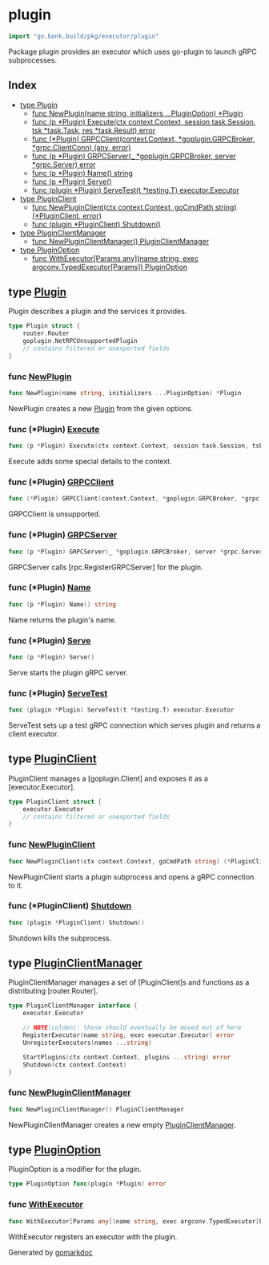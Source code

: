 <!-- Code generated by gomarkdoc. DO NOT EDIT -->

# plugin

```go
import "go.bonk.build/pkg/executor/plugin"
```

Package plugin provides an executor which uses go\-plugin to launch gRPC subprocesses.

## Index

- [type Plugin](<#Plugin>)
  - [func NewPlugin\(name string, initializers ...PluginOption\) \*Plugin](<#NewPlugin>)
  - [func \(p \*Plugin\) Execute\(ctx context.Context, session task.Session, tsk \*task.Task, res \*task.Result\) error](<#Plugin.Execute>)
  - [func \(\*Plugin\) GRPCClient\(context.Context, \*goplugin.GRPCBroker, \*grpc.ClientConn\) \(any, error\)](<#Plugin.GRPCClient>)
  - [func \(p \*Plugin\) GRPCServer\(\_ \*goplugin.GRPCBroker, server \*grpc.Server\) error](<#Plugin.GRPCServer>)
  - [func \(p \*Plugin\) Name\(\) string](<#Plugin.Name>)
  - [func \(p \*Plugin\) Serve\(\)](<#Plugin.Serve>)
  - [func \(plugin \*Plugin\) ServeTest\(t \*testing.T\) executor.Executor](<#Plugin.ServeTest>)
- [type PluginClient](<#PluginClient>)
  - [func NewPluginClient\(ctx context.Context, goCmdPath string\) \(\*PluginClient, error\)](<#NewPluginClient>)
  - [func \(plugin \*PluginClient\) Shutdown\(\)](<#PluginClient.Shutdown>)
- [type PluginClientManager](<#PluginClientManager>)
  - [func NewPluginClientManager\(\) PluginClientManager](<#NewPluginClientManager>)
- [type PluginOption](<#PluginOption>)
  - [func WithExecutor\[Params any\]\(name string, exec argconv.TypedExecutor\[Params\]\) PluginOption](<#WithExecutor>)


<a name="Plugin"></a>
## type [Plugin](<server.go#L28-L33>)

Plugin describes a plugin and the services it provides.

```go
type Plugin struct {
    router.Router
    goplugin.NetRPCUnsupportedPlugin
    // contains filtered or unexported fields
}
```

<a name="NewPlugin"></a>
### func [NewPlugin](<server.go#L44>)

```go
func NewPlugin(name string, initializers ...PluginOption) *Plugin
```

NewPlugin creates a new [Plugin](<#Plugin>) from the given options.

<a name="Plugin.Execute"></a>
### func \(\*Plugin\) [Execute](<server.go#L97-L102>)

```go
func (p *Plugin) Execute(ctx context.Context, session task.Session, tsk *task.Task, res *task.Result) error
```

Execute adds some special details to the context.

<a name="Plugin.GRPCClient"></a>
### func \(\*Plugin\) [GRPCClient](<server.go#L88-L92>)

```go
func (*Plugin) GRPCClient(context.Context, *goplugin.GRPCBroker, *grpc.ClientConn) (any, error)
```

GRPCClient is unsupported.

<a name="Plugin.GRPCServer"></a>
### func \(\*Plugin\) [GRPCServer](<server.go#L81>)

```go
func (p *Plugin) GRPCServer(_ *goplugin.GRPCBroker, server *grpc.Server) error
```

GRPCServer calls \[rpc.RegisterGRPCServer\] for the plugin.

<a name="Plugin.Name"></a>
### func \(\*Plugin\) [Name](<server.go#L61>)

```go
func (p *Plugin) Name() string
```

Name returns the plugin's name.

<a name="Plugin.Serve"></a>
### func \(\*Plugin\) [Serve](<server.go#L71>)

```go
func (p *Plugin) Serve()
```

Serve starts the plugin gRPC server.

<a name="Plugin.ServeTest"></a>
### func \(\*Plugin\) [ServeTest](<testing.go#L19>)

```go
func (plugin *Plugin) ServeTest(t *testing.T) executor.Executor
```

ServeTest sets up a test gRPC connection which serves plugin and returns a client executor.

<a name="PluginClient"></a>
## type [PluginClient](<client.go#L28-L32>)

PluginClient manages a \[goplugin.Client\] and exposes it as a \[executor.Executor\].

```go
type PluginClient struct {
    executor.Executor
    // contains filtered or unexported fields
}
```

<a name="NewPluginClient"></a>
### func [NewPluginClient](<client.go#L37>)

```go
func NewPluginClient(ctx context.Context, goCmdPath string) (*PluginClient, error)
```

NewPluginClient starts a plugin subprocess and opens a gRPC connection to it.

<a name="PluginClient.Shutdown"></a>
### func \(\*PluginClient\) [Shutdown](<client.go#L71>)

```go
func (plugin *PluginClient) Shutdown()
```

Shutdown kills the subprocess.

<a name="PluginClientManager"></a>
## type [PluginClientManager](<client_manager.go#L18-L27>)

PluginClientManager manages a set of \[PluginClient\]s and functions as a distributing \[router.Router\].

```go
type PluginClientManager interface {
    executor.Executor

    // NOTE(colden): these should eventually be moved out of here
    RegisterExecutor(name string, exec executor.Executor) error
    UnregisterExecutors(names ...string)

    StartPlugins(ctx context.Context, plugins ...string) error
    Shutdown(ctx context.Context)
}
```

<a name="NewPluginClientManager"></a>
### func [NewPluginClientManager](<client_manager.go#L36>)

```go
func NewPluginClientManager() PluginClientManager
```

NewPluginClientManager creates a new empty [PluginClientManager](<#PluginClientManager>).

<a name="PluginOption"></a>
## type [PluginOption](<server.go#L41>)

PluginOption is a modifier for the plugin.

```go
type PluginOption func(plugin *Plugin) error
```

<a name="WithExecutor"></a>
### func [WithExecutor](<server.go#L64>)

```go
func WithExecutor[Params any](name string, exec argconv.TypedExecutor[Params]) PluginOption
```

WithExecutor registers an executor with the plugin.

Generated by [gomarkdoc](<https://github.com/princjef/gomarkdoc>)

